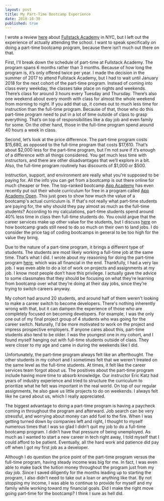 ```yaml
---
layout: post
title: My Part-Time Bootcamp Experience
date: 2018-10-30
published: true
---
```


I wrote a review [here](http://www.marcopchen.com/2018/10/14/honest-review-of-fullstack-academy.html) about [Fullstack Academy](https://www.fullstackacademy.com/) in NYC, but I left out the experience of actually attending the school. I want to speak specifically on doing a part-time bootcamp program, because there isn’t much out there on that.

First, I'll break down the schedule of part-time at Fullstack Academy. The program spans 6 months rather than 3 months. Because of how long the program is, it’s only offered twice per year. I made the decision in the summer of 2017 to attend Fullstack Academy, but I had to wait until January 2018 for the next cohort of the part-time program. Instead of coming into class every weekday, the classes take place on nights and weekends. There’s class for around 3 hours every Tuesday and Thursday. There’s also one weekend about every month with class for almost the whole weekend from morning to night. If you add that up, it comes out to much less time for instruction than the full-time program. Because of that, those who do this part-time program need to put in a lot of time outside of class to grasp everything. That’s on top of responsibilities like a day job and even family for some. On the other hand, those in the full-time program spend around 40 hours a week in class.

Second, let’s look at the price difference. The part-time program costs $15,680, as opposed to the full-time program that costs $17,610. That’s about $2,000 less for the part-time program, but I’m not sure if it’s enough of a difference with all things considered. You get much less time with instructors, and there are other disadvantages that we’ll explore in a bit. Also, the full-time program routinely has discounts of $1,000 or $500.

Instruction, support, and environment are really what you're supposed to be paying for. All the info you can get from a bootcamp is out there online for much cheaper or free. The top-ranked bootcamp [App Academy](https://www.appacademy.io/) has even recently put out their whole curriculum for free in a program called [App Academy Open](https://open.appacademy.io/). This just goes to show how much the value of a bootcamp's actual curriculum is. If that's not really what part-time students are paying for, the why should they pay almost as much as the full-time students? According to my calculations, part-time students spend around 40% less time in class then full-time students do. You could argue that the career services make up other value for the students, but I discuss [here](http://www.marcopchen.com/2018/08/20/truth-about-coding-bootcamps.html) on how bootcamp grads still need to do so much on their own to land jobs. I do consider the price tag of coding bootcamps in general to be too high for the value they bring.

Due to the nature of a part-time program, it brings a different type of students. The students are most likely working a full-time job at the same time. That’s what I did. I wrote about my reasoning for doing the part-time program [here](http://www.marcopchen.com/2017/12/29/changing-careers-and-coding-bootcamps.html), which was all financial in the end. Thankfully, I had a very lax job. I was even able to do a lot of work on projects and assignments at my job. I know most people don’t have this privilege. I actually gave the advice to some classmates that they should be focusing on what they’re learning from bootcamp over what they’re doing at their day jobs, since they’re trying to switch careers anyway.

My cohort had around 20 students, and around half of them weren't looking to make a career switch to become developers. There's nothing inherently wrong with that, but it can dampen the experience of those who are completely focused on becoming developers. For example, I was the only one out of my final project group of 4 students who was going for the career switch. Naturally, I'd be more motivated to work on the project and impress prospective employers. If anyone cares about this, part-time students also tend to be older. I was the youngest one in my cohort, and I found myself hanging out with full-time students outside of class. They were closer to my age and came in during the weekends like I did.

Unfortunately, the part-time program always felt like an afterthought. The other students in my cohort and I sometimes felt that we weren't treated on the same level as the full-time students. At times, it felt like the career services team forgot about us. The positives about the part-time program include having more time to absorb knowledge. Our instructor Eric Katz had years of industry experience and tried to structure the curriculum to prioritize what he felt was important in the real world. On top of our regular assignments, he also gave us little projects to do on weekends. I always felt like he cared about us, which I really appreciated.

The biggest advantage to doing a part-time program is having a paycheck coming in throughout the program and afterward. Job search can be very stressful, and worrying about money can add fuel to the fire. When I was getting turned down by companies left and right, I thought to myself numerous times that I was so glad I didn’t quit my job to do a full-time bootcamp program. I didn’t have that pressure of being unemployed. As much as I wanted to start a new career in tech right away, I told myself that I could afford to be patient. Eventually, all the hard work and patience did pay off when I got my first job as a developer.

Although I do question the price point of the part-time program versus the full-time program, having steady income was big for me. In fact, I was even able to make back the tuition money throughout the program just from my day job. Since I saved diligently for the months leading up to starting the program, I also didn’t need to take out a loan or anything like that. By not stopping my income, I was able to continue to provide for myself and my family while working toward my financial goals. Did I make the right move going part-time for the bootcamp? I think I sure as hell did.
